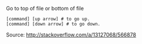 Go to top of file or bottom of file
```
[command] [up arrow] # to go up.
[command] [down arrow] # to go down.
```

Source: http://stackoverflow.com/a/13127068/566878
